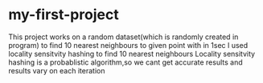 # my-first-project
This project works on a random dataset(which is randomly created in program) to find 10 nearest  neighbours to given point with in 1sec
I used locality sensitvity hashing to find 10 nearest neighbours
Locality sensitvity hashing is a probablistic algorithm,so we cant get accurate results and results vary on each iteration
